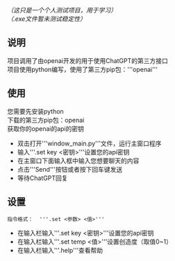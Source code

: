 *（这只是一个个人测试项目，用于学习）*  
*（.exe文件暂未测试稳定性）*
## 说明 ##

项目调用了由openai开发的用于使用ChatGPT的第三方接口  
项目使用python编写，使用了第三方pip包：'''openai'''  

## 使用 ##

您需要先安装python  
下载的第三方pip包：openai  
获取你的openai的api的密钥

* 双击打开'''window_main.py'''文件，运行主窗口程序  
* 输入'''.set key <密钥>'''设置您的api密钥
* 在主窗口下面输入框中输入您想要聊天的内容
* 点击'''Send'''按钮或者按下回车键发送
* 等待ChatGPT回复

## 设置 ##

    指令格式：  '''.set <参数> <值>'''
* 在输入栏输入'''.set key <密钥>'''设置您的api密钥
* 在输入栏输入'''.set temp <值>'''设置创造度（取值0~1）
* 在输入栏输入'''.help'''查看帮助
